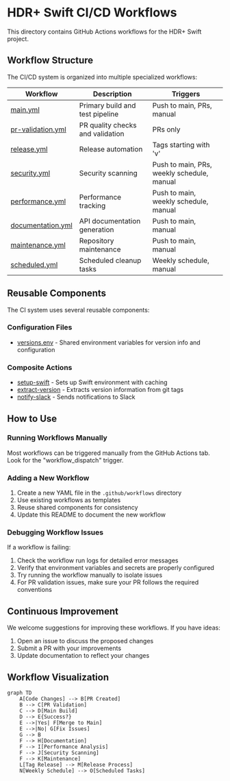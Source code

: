 # HDR+ Swift CI/CD Workflows

This directory contains GitHub Actions workflows for the HDR+ Swift project.

## Workflow Structure

The CI/CD system is organized into multiple specialized workflows:

| Workflow | Description | Triggers |
|----------|-------------|----------|
| [main.yml](main.yml) | Primary build and test pipeline | Push to main, PRs, manual |
| [pr-validation.yml](pr-validation.yml) | PR quality checks and validation | PRs only |
| [release.yml](release.yml) | Release automation | Tags starting with 'v' |
| [security.yml](security.yml) | Security scanning | Push to main, PRs, weekly schedule, manual |
| [performance.yml](performance.yml) | Performance tracking | Push to main, weekly schedule, manual |
| [documentation.yml](documentation.yml) | API documentation generation | Push to main, manual |
| [maintenance.yml](maintenance.yml) | Repository maintenance | Push to main, manual |
| [scheduled.yml](scheduled.yml) | Scheduled cleanup tasks | Weekly schedule, manual |

## Reusable Components

The CI system uses several reusable components:

### Configuration Files
- [versions.env](.github/versions.env) - Shared environment variables for version info and configuration

### Composite Actions
- [setup-swift](.github/actions/setup-swift) - Sets up Swift environment with caching
- [extract-version](.github/actions/extract-version) - Extracts version information from git tags
- [notify-slack](.github/actions/notify-slack) - Sends notifications to Slack

## How to Use

### Running Workflows Manually

Most workflows can be triggered manually from the GitHub Actions tab. Look for the "workflow_dispatch" trigger.

### Adding a New Workflow

1. Create a new YAML file in the `.github/workflows` directory
2. Use existing workflows as templates
3. Reuse shared components for consistency
4. Update this README to document the new workflow

### Debugging Workflow Issues

If a workflow is failing:

1. Check the workflow run logs for detailed error messages
2. Verify that environment variables and secrets are properly configured
3. Try running the workflow manually to isolate issues
4. For PR validation issues, make sure your PR follows the required conventions

## Continuous Improvement

We welcome suggestions for improving these workflows. If you have ideas:

1. Open an issue to discuss the proposed changes
2. Submit a PR with your improvements
3. Update documentation to reflect your changes

## Workflow Visualization

```mermaid
graph TD
    A[Code Changes] --> B[PR Created]
    B --> C[PR Validation]
    C --> D[Main Build]
    D --> E{Success?}
    E -->|Yes| F[Merge to Main]
    E -->|No| G[Fix Issues]
    G --> B
    F --> H[Documentation]
    F --> I[Performance Analysis]
    F --> J[Security Scanning]
    F --> K[Maintenance]
    L[Tag Release] --> M[Release Process]
    N[Weekly Schedule] --> O[Scheduled Tasks]
``` 